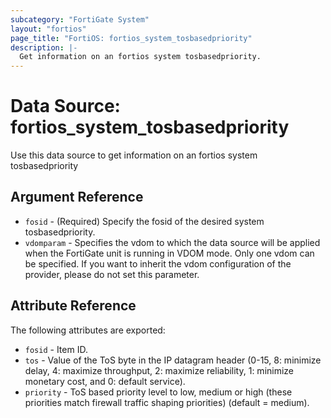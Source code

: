 ```yaml
---
subcategory: "FortiGate System"
layout: "fortios"
page_title: "FortiOS: fortios_system_tosbasedpriority"
description: |-
  Get information on an fortios system tosbasedpriority.
---
```


# Data Source: fortios_system_tosbasedpriority
Use this data source to get information on an fortios system tosbasedpriority

## Argument Reference

* `fosid` - (Required) Specify the fosid of the desired system tosbasedpriority.
* `vdomparam` - Specifies the vdom to which the data source will be applied when the FortiGate unit is running in VDOM mode. Only one vdom can be specified. If you want to inherit the vdom configuration of the provider, please do not set this parameter.


## Attribute Reference

The following attributes are exported:

* `fosid` - Item ID.
* `tos` - Value of the ToS byte in the IP datagram header (0-15, 8: minimize delay, 4: maximize throughput, 2: maximize reliability, 1: minimize monetary cost, and 0: default service).
* `priority` - ToS based priority level to low, medium or high (these priorities match firewall traffic shaping priorities) (default = medium).

